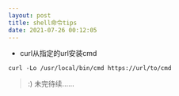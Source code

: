 ```yaml
---
layout: post
title: shell命令tips
date: 2021-07-26 00:12:05
---
```


- curl从指定的url安装cmd

```
curl -Lo /usr/local/bin/cmd https://url/to/cmd
```

> :) 未完待续......
